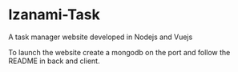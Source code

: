 # Izanami-Task
A task manager website developed in Nodejs and Vuejs

To launch the website create a mongodb on the port and follow the README in back and client.
